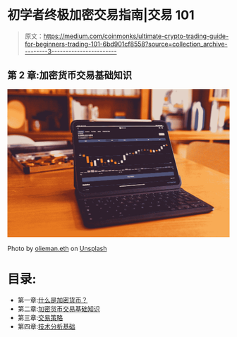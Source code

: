 # 初学者终极加密交易指南|交易 101

> 原文：<https://medium.com/coinmonks/ultimate-crypto-trading-guide-for-beginners-trading-101-6bd901cf8558?source=collection_archive---------3----------------------->

## 第 2 章:加密货币交易基础知识

![](img/bf7fb6f205d925c997d6a84152c92acc.png)

Photo by [olieman.eth](https://unsplash.com/@moneyphotos?utm_source=medium&utm_medium=referral) on [Unsplash](https://unsplash.com?utm_source=medium&utm_medium=referral)

# 目录:

*   第一章:[什么是加密货币？](https://neogenesis49.medium.com/ultimate-crypto-trading-guide-for-beginners-introduction-c0a5a809799d?sk=729551e5c1861c948ba1584b6564109c)
*   第二章:[加密货币交易基础知识](https://neogenesis49.medium.com/ultimate-crypto-trading-guide-for-beginners-trading-101-6bd901cf8558)
*   第三章:[交易策略](https://neogenesis49.medium.com/ultimate-crypto-trading-guide-for-beginners-trading-strategy-e666a3602c4b)
*   第四章:[技术分析基础](https://neogenesis49.medium.com/ultimate-crypto-trading-guide-chapter-4-technical-analysis-2e65dca8f267)